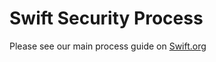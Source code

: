 # Swift Security Process

Please see our main process guide on [Swift.org](https://www.swift.org/support/security.html)

